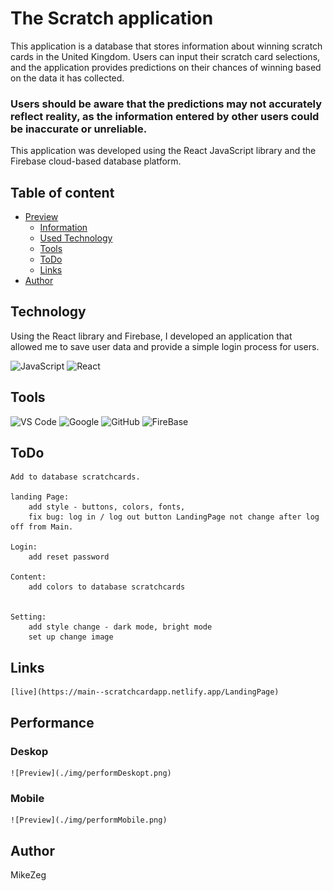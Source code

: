 # The Scratch application 

This application is a database that stores information about winning scratch cards in the United Kingdom. Users can input their scratch card selections, and the application provides predictions on their chances of winning based on the data it has collected.

### Users should be aware that the predictions may not accurately reflect reality, as the information entered by other users could be inaccurate or unreliable.

This application was developed using the React JavaScript library and the Firebase cloud-based database platform.

## Table of content
- [Preview](#overview)
    - [Information](#the-scratch-application)
    - [Used Technology](Technology)
    - [Tools](#tools)
    - [ToDo](#todo)
    - [Links](#Links)
- [Author](#author)




## Technology

Using the React library and Firebase, I developed an application that allowed me to save user data and provide a simple login process for users.


![JavaScript](https://img.shields.io/badge/JavaScript%20-%23F7DF1E.svg?style=for-the-badge&logo=javascript&logoColor=black)
![React](https://img.shields.io/badge/react-%2320232a.svg?style=for-the-badge&logo=react&logoColor=%2361DAFB)

## Tools
![VS Code](https://img.shields.io/badge/VS%20Code-0078d7.svg?style=for-the-badge&logo=visual-studio-code&logoColor=white) ![Google](https://img.shields.io/badge/google-DA4437?style=for-the-badge&logo=google&logoColor=white) ![GitHub](https://img.shields.io/badge/github-%23121011.svg?style=for-the-badge&logo=github&logoColor=white) ![FireBase](https://img.shields.io/badge/firebase-ffca28?style=for-the-badge&logo=firebase&logoColor=black)


## ToDo
    Add to database scratchcards.

    landing Page:
        add style - buttons, colors, fonts,
        fix bug: log in / log out button LandingPage not change after log off from Main.

    Login: 
        add reset password
    
    Content:
        add colors to database scratchcards
        

    Setting:
        add style change - dark mode, bright mode
        set up change image

## Links
    [live](https://main--scratchcardapp.netlify.app/LandingPage)

## Performance
### Deskop
    ![Preview](./img/performDeskopt.png)

### Mobile
    ![Preview](./img/performMobile.png)

## Author 
MikeZeg